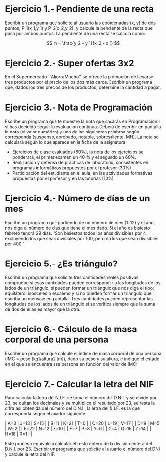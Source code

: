 # Ejercicio 1.- Pendiente de una recta
Escribir un programa que solicite al usuario las coordenadas (x, y) de dos puntos, P_1(x_1,y_1) y P_2(x_2,y_2), y calcule la pendiente de la recta que pasa por ambos puntos. La pendiente de una recta se calcula como:

$$
  m = \frac{y_2 - y_1}{x_2 - x_1}
$$

# Ejercicio 2.- Super ofertas 3x2
En el Supermercado ``AhorraMucho'' se ofrece la promoción de llevarse tres productos por el precio de los dos más caros. Escribir un programa que, dados los tres precios de los productos, determine la cantidad a pagar.


# Ejercicio 3.- Nota de Programación
Escribe un programa que te muestre la nota que sacarás en Programación I si has decidido seguir la evaluación continua. Deberá de escribir en pantalla la nota (el valor numérico) y una de las siguientes palabras según corresponda (suspenso, aprobado, notable, sobresaliente, MH). La nota se calculará según lo que aparece en la ficha de la asignatura:
- Ejercicios de clase evaluados (60%), la nota de los ejercicios se ponderará, el primer examen un 40 % y el segundo un 60%.
- Realización y defensa de prácticas de laboratorio, consistentes en programas informáticos propuestos por el profesor (30%)
- Participación del estudiante en el aula, en las actividades formativas propuestas por el profesor y en las tutorías (10%)


# Ejercicio 4.- Número de días de un mes
Escribe un programa que partiendo de un número de mes (1..12) y el año, nos diga el número de días que tiene el mes dado. Si el año es bisiesto febrero tendrá 29 días.
“Son bisiestos todos los años divisibles por 4, excluyendo los que sean divisibles por 100, pero no los que sean divisibles por 400.”

# Ejercicio 5.- ¿Es triángulo?
Escribir un programa que solicite tres cantidades reales positivas, compruebe si esas cantidades pueden corresponder a las longitudes de los lados de un triángulo, si pueden formar un triángulo que nos diga el tipo: equilátero, isósceles o escaleno y si no pueden formar un triángulo que escriba un mensaje en pantalla.
Tres cantidades pueden representar las longitudes de los lados de un triángulo si se verifica siempre que la suma de dos de ellas es mayor que la otra.

# Ejercicio 6.- Cálculo de la masa corporal de una persona
Escribir un programa que calcule el índice de masa corporal de una persona (IMC = peso [kg]/altura2 [m]), dado su peso y su altura, e indique el estado en el que se encuentra esa persona en función del valor de IMC:


# Ejercicio 7.- Calcular la letra del NIF
Para calcular la letra del N.I.F. se toma el número del D.N.I. y se divide por 23, se quitan los decimales y se multiplica el resultado por 23, se resta la cifra así obtenida del número del D.N.I., la letra del N.I.F. es la que corresponda según el cuadro siguiente:

| A=3  | J=13 | S=15 |
| B=11 | K=21 | T=0  |
| C=20 | L=19 | V=17 |
| D=9  | M=5  | W=2  |
| E=22 | N=12 | X=10 |
| F=7  | P=8  | Y=6  |
| G=4  | Q=16 | Z=14 |
| H=18 | R=1  |      |

Este proceso equivale a calcular el resto entero de la división entera del D.N.I. por 23.
Escribir un programa que solicite al usuario el número del DNI y calcule la letra del NIF.